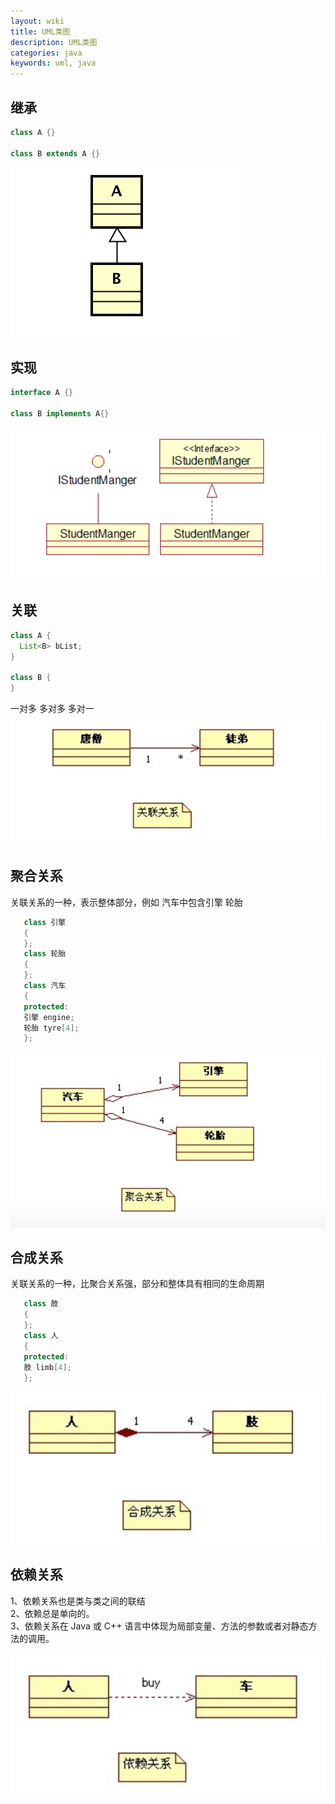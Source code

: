 ```yaml
---
layout: wiki
title: UML类图
description: UML类图
categories: java
keywords: uml, java
---
```


## 继承

```java
class A {}

class B extends A {}
```
![](/images/wiki/uml/extends.png)

## 实现

```java
interface A {}

class B implements A{}
```

![](/images/wiki/uml/implement.png)

## 关联

```java
class A {
  List<B> bList;
}

class B {
}
```
一对多 多对多 多对一
![](/images/wiki/uml/related.png)

## 聚合关系
  关联关系的一种，表示整体部分，例如 汽车中包含引擎 轮胎

```java
   class 引擎 
   { 
   }; 
   class 轮胎 
   { 
   }; 
   class 汽车 
   { 
   protected: 
   引擎 engine; 
   轮胎 tyre[4]; 
   }; 
```
![](/images/wiki/uml/aggregation.png)

## 合成关系
  关联关系的一种，比聚合关系强，部分和整体具有相同的生命周期

```java
   class 肢 
   { 
   }; 
   class 人 
   { 
   protected: 
   肢 limb[4]; 
   }; 
```
![](/images/wiki/uml/composition.png)

## 依赖关系

   1、依赖关系也是类与类之间的联结  
   2、依赖总是单向的。  
   3、依赖关系在 Java 或 C++ 语言中体现为局部变量、方法的参数或者对静态方法的调用。  

![](/images/wiki/uml/dependency.png)
